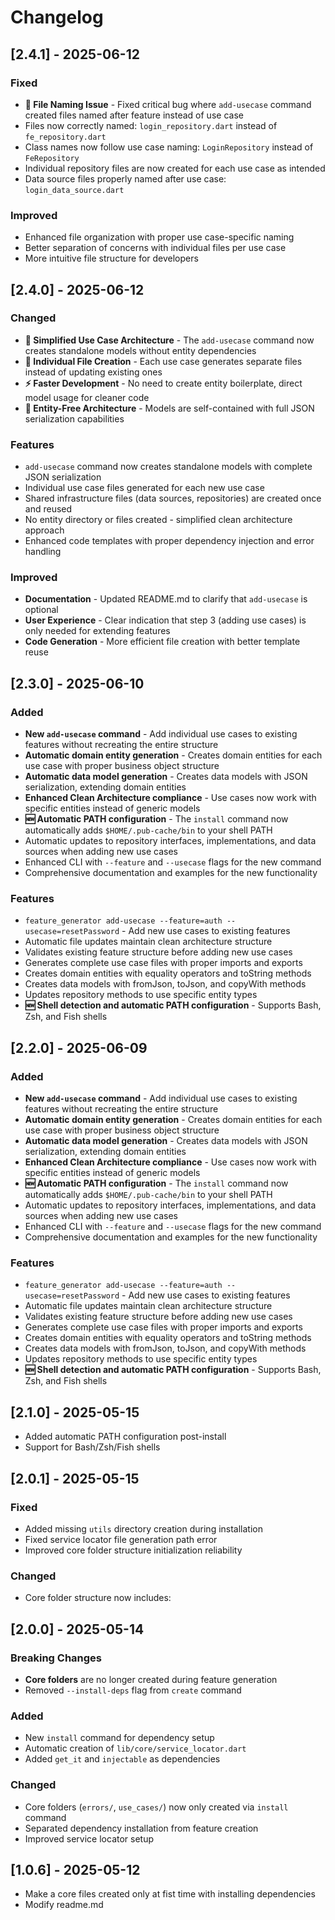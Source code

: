 # Changelog

## [2.4.1] - 2025-06-12

### Fixed

- **🔧 File Naming Issue** - Fixed critical bug where `add-usecase` command created files named after feature instead of use case
- Files now correctly named: `login_repository.dart` instead of `fe_repository.dart`
- Class names now follow use case naming: `LoginRepository` instead of `FeRepository`
- Individual repository files are now created for each use case as intended
- Data source files properly named after use case: `login_data_source.dart`

### Improved

- Enhanced file organization with proper use case-specific naming
- Better separation of concerns with individual files per use case
- More intuitive file structure for developers

## [2.4.0] - 2025-06-12

### Changed

- **🚀 Simplified Use Case Architecture** - The `add-usecase` command now creates standalone models without entity dependencies
- **📁 Individual File Creation** - Each use case generates separate files instead of updating existing ones
- **⚡ Faster Development** - No need to create entity boilerplate, direct model usage for cleaner code
- **🔄 Entity-Free Architecture** - Models are self-contained with full JSON serialization capabilities

### Features

- `add-usecase` command now creates standalone models with complete JSON serialization
- Individual use case files generated for each new use case
- Shared infrastructure files (data sources, repositories) are created once and reused
- No entity directory or files created - simplified clean architecture approach
- Enhanced code templates with proper dependency injection and error handling

### Improved

- **Documentation** - Updated README.md to clarify that `add-usecase` is optional
- **User Experience** - Clear indication that step 3 (adding use cases) is only needed for extending features
- **Code Generation** - More efficient file creation with better template reuse

## [2.3.0] - 2025-06-10

### Added

- **New `add-usecase` command** - Add individual use cases to existing features without recreating the entire structure
- **Automatic domain entity generation** - Creates domain entities for each use case with proper business object structure
- **Automatic data model generation** - Creates data models with JSON serialization, extending domain entities
- **Enhanced Clean Architecture compliance** - Use cases now work with specific entities instead of generic models
- **🆕 Automatic PATH configuration** - The `install` command now automatically adds `$HOME/.pub-cache/bin` to your shell PATH
- Automatic updates to repository interfaces, implementations, and data sources when adding new use cases
- Enhanced CLI with `--feature` and `--usecase` flags for the new command
- Comprehensive documentation and examples for the new functionality

### Features

- `feature_generator add-usecase --feature=auth --usecase=resetPassword` - Add new use cases to existing features
- Automatic file updates maintain clean architecture structure
- Validates existing feature structure before adding new use cases
- Generates complete use case files with proper imports and exports
- Creates domain entities with equality operators and toString methods
- Creates data models with fromJson, toJson, and copyWith methods
- Updates repository methods to use specific entity types
- **🆕 Shell detection and automatic PATH configuration** - Supports Bash, Zsh, and Fish shells

## [2.2.0] - 2025-06-09

### Added

- **New `add-usecase` command** - Add individual use cases to existing features without recreating the entire structure
- **Automatic domain entity generation** - Creates domain entities for each use case with proper business object structure
- **Automatic data model generation** - Creates data models with JSON serialization, extending domain entities
- **Enhanced Clean Architecture compliance** - Use cases now work with specific entities instead of generic models
- **🆕 Automatic PATH configuration** - The `install` command now automatically adds `$HOME/.pub-cache/bin` to your shell PATH
- Automatic updates to repository interfaces, implementations, and data sources when adding new use cases
- Enhanced CLI with `--feature` and `--usecase` flags for the new command
- Comprehensive documentation and examples for the new functionality

### Features

- `feature_generator add-usecase --feature=auth --usecase=resetPassword` - Add new use cases to existing features
- Automatic file updates maintain clean architecture structure
- Validates existing feature structure before adding new use cases
- Generates complete use case files with proper imports and exports
- Creates domain entities with equality operators and toString methods
- Creates data models with fromJson, toJson, and copyWith methods
- Updates repository methods to use specific entity types
- **🆕 Shell detection and automatic PATH configuration** - Supports Bash, Zsh, and Fish shells

## [2.1.0] - 2025-05-15

- Added automatic PATH configuration post-install
- Support for Bash/Zsh/Fish shells

## [2.0.1] - 2025-05-15

### Fixed

- Added missing `utils` directory creation during installation
- Fixed service locator file generation path error
- Improved core folder structure initialization reliability

### Changed

- Core folder structure now includes:

## [2.0.0] - 2025-05-14

### Breaking Changes

- **Core folders** are no longer created during feature generation
- Removed `--install-deps` flag from `create` command

### Added

- New `install` command for dependency setup
- Automatic creation of `lib/core/service_locator.dart`
- Added `get_it` and `injectable` as dependencies

### Changed

- Core folders (`errors/`, `use_cases/`) now only created via `install` command
- Separated dependency installation from feature creation
- Improved service locator setup

## [1.0.6] - 2025-05-12

- Make a core files created only at fist time with installing dependencies
- Modify readme.md
